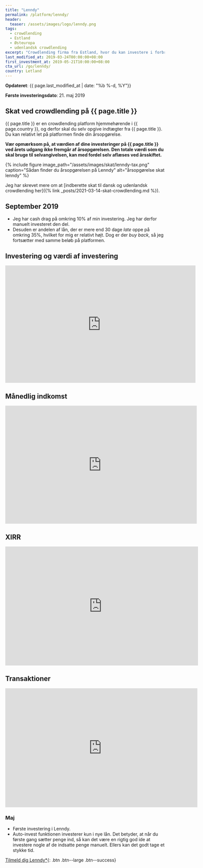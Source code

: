 ```yaml
---
title: "Lenndy"
permalink: /platform/lenndy/
header:
  teaser: /assets/images/logo/lenndy.png
tags:
  - crowdlending
  - Estland
  - Østeuropa
  - udenlandsk crowdlending
excerpt: "Crowdlending firma fra Estland, hvor du kan investere i forbrugslån til private. En noget mindre udgave af Mintos." 
last_modified_at: 2019-03-24T00:00:00+08:00
first_investment_at: 2019-05-21T10:00:00+08:00
cta_url: /go/lenndy/
country: Letland
---
```


**Opdateret**: {{ page.last_modified_at | date: "%b %-d, %Y"}}

**Første investeringsdato**: 21. maj 2019

## Skat ved crowdlending på {{ page.title }}

{{ page.title }} er en crowdlending platform hjemmehørende i {{ page.country }}, og derfor skal du selv opgive indtægter fra {{ page.title }}. Du kan relativt let på platformen finde din årsopgørelse.

**Vær opmærksom på, at værdien af dine investeringer på  {{ page.title }} ved årets udgang ikke fremgår af årsopgørelsen. Den totale værdi som du skal bruge til selvangivelsen, kan med fordel selv aflæses ved årsskiftet.**

{% include figure image_path="/assets/images/skat/lenndy-tax.png" caption="Sådan finder du årsopgørelsen på Lenndy" alt="årsopgørelse skat lenndy" %}

Jeg har skrevet mere om at [indberette skat til dansk og udenlandsk crowdlending her]({% link _posts/2021-03-14-skat-crowdlending.md %}).

## September 2019

- Jeg har cash drag på omkring 10% af min investering. Jeg har derfor manuelt investeret den del.
- Desuden er andelen af lån, der er mere end 30 dage _late_ oppe på omkring 35%, hvilket for mig er relativt højt. Dog er der _buy back_, så jeg fortsætter med samme beløb på platformen.

## Investering og værdi af investering

<iframe width="601" height="371" seamless frameborder="0" scrolling="no" src="https://docs.google.com/spreadsheets/d/e/2PACX-1vQKZZbdj1cM5A4yCXjtjhxowXHoMhioXI-OR-mEPmmGgqQhcSr250VUM8SGVvRkWZziWUYleizmqAC2/pubchart?oid=1041258461&amp;format=image"></iframe>

## Månedlig indkomst

<iframe width="605" height="373" seamless frameborder="0" scrolling="no" src="https://docs.google.com/spreadsheets/d/e/2PACX-1vQKZZbdj1cM5A4yCXjtjhxowXHoMhioXI-OR-mEPmmGgqQhcSr250VUM8SGVvRkWZziWUYleizmqAC2/pubchart?oid=1485117164&amp;format=image"></iframe>

## XIRR

<iframe width="609" height="376" seamless frameborder="0" scrolling="no" src="https://docs.google.com/spreadsheets/d/e/2PACX-1vQKZZbdj1cM5A4yCXjtjhxowXHoMhioXI-OR-mEPmmGgqQhcSr250VUM8SGVvRkWZziWUYleizmqAC2/pubchart?oid=33041717&amp;format=image"></iframe>

## Transaktioner

<iframe width="607" height="376" seamless frameborder="0" scrolling="no" src="https://docs.google.com/spreadsheets/d/e/2PACX-1vQKZZbdj1cM5A4yCXjtjhxowXHoMhioXI-OR-mEPmmGgqQhcSr250VUM8SGVvRkWZziWUYleizmqAC2/pubchart?oid=1332369969&amp;format=image"></iframe>

### Maj

- Første investering i Lenndy.
- Auto-invest funktionen investerer kun i nye lån. Det betyder, at når du første gang sætter penge ind, så kan det være en rigtig god ide at investere nogle af de indsatte penge manuelt. Ellers kan det godt tage et stykke tid.

[Tilmeld dig Lenndy\*](/go/lenndy/){: .btn .btn--large .btn--success}
